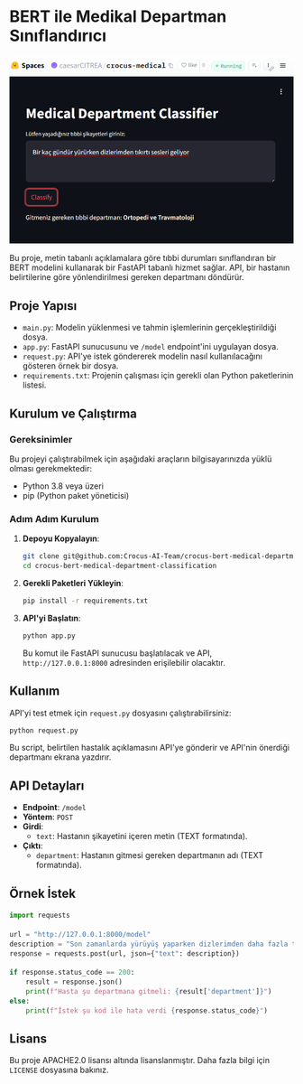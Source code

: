 
# BERT ile Medikal Departman Sınıflandırıcı

![Image](./image.png)

Bu proje, metin tabanlı açıklamalara göre tıbbi durumları sınıflandıran bir BERT modelini kullanarak bir FastAPI tabanlı hizmet sağlar. API, bir hastanın belirtilerine göre yönlendirilmesi gereken departmanı döndürür.

## Proje Yapısı

- `main.py`: Modelin yüklenmesi ve tahmin işlemlerinin gerçekleştirildiği dosya.
- `app.py`: FastAPI sunucusunu ve `/model` endpoint'ini uygulayan dosya.
- `request.py`: API'ye istek göndererek modelin nasıl kullanılacağını gösteren örnek bir dosya.
- `requirements.txt`: Projenin çalışması için gerekli olan Python paketlerinin listesi.

## Kurulum ve Çalıştırma

### Gereksinimler

Bu projeyi çalıştırabilmek için aşağıdaki araçların bilgisayarınızda yüklü olması gerekmektedir:

- Python 3.8 veya üzeri
- pip (Python paket yöneticisi)

### Adım Adım Kurulum

1. **Depoyu Kopyalayın**:
   ```bash
   git clone git@github.com:Crocus-AI-Team/crocus-bert-medical-department-classification.git
   cd crocus-bert-medical-department-classification
   ```

2. **Gerekli Paketleri Yükleyin**:
   ```bash
   pip install -r requirements.txt
   ```

3. **API'yi Başlatın**:
   ```bash
   python app.py
   ```
   Bu komut ile FastAPI sunucusu başlatılacak ve API, `http://127.0.0.1:8000` adresinden erişilebilir olacaktır.

## Kullanım

API'yi test etmek için `request.py` dosyasını çalıştırabilirsiniz:

```bash
python request.py
```

Bu script, belirtilen hastalık açıklamasını API'ye gönderir ve API'nin önerdiği departmanı ekrana yazdırır.

## API Detayları

- **Endpoint**: `/model`
- **Yöntem**: `POST`
- **Girdi**: 
  - `text`: Hastanın şikayetini içeren metin (TEXT formatında).
- **Çıktı**:
  - `department`: Hastanın gitmesi gereken departmanın adı (TEXT formatında).

## Örnek İstek

```python
import requests

url = "http://127.0.0.1:8000/model"
description = "Son zamanlarda yürüyüş yaparken dizlerimden daha fazla tıkırdama sesi geliyor."
response = requests.post(url, json={"text": description})

if response.status_code == 200:
    result = response.json()
    print(f"Hasta şu departmana gitmeli: {result['department']}")
else:
    print(f"İstek şu kod ile hata verdi {response.status_code}")
```

## Lisans

Bu proje APACHE2.0 lisansı altında lisanslanmıştır. Daha fazla bilgi için `LICENSE` dosyasına bakınız.
